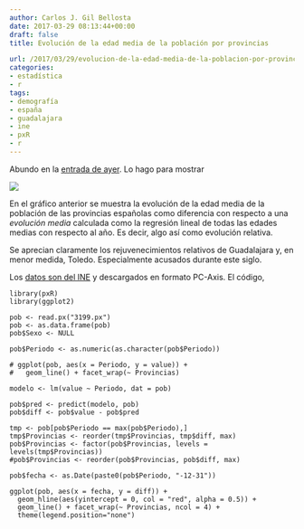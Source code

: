 ```yaml
---
author: Carlos J. Gil Bellosta
date: 2017-03-29 08:13:44+00:00
draft: false
title: Evolución de la edad media de la población por provincias

url: /2017/03/29/evolucion-de-la-edad-media-de-la-poblacion-por-provincias/
categories:
- estadística
- r
tags:
- demografía
- españa
- guadalajara
- ine
- pxR
- r
---
```


Abundo en la [entrada de ayer](https://www.datanalytics.com/2017/03/28/rejillas-poblacionales-con-r-un-borrador/). Lo hago para mostrar

![](/wp-uploads/2017/03/evolucion_edad_media_provincias.png)


En el gráfico anterior se muestra la evolución de la edad media de la población de las provincias españolas como diferencia con respecto a una _evolución media_ calculada como la regresión lineal de todas las edades medias con respecto al año. Es decir, algo así como evolución relativa.

Se aprecian claramente los rejuvenecimientos relativos de Guadalajara y, en menor medida, Toledo. Especialmente acusados durante este siglo.

Los [datos son del INE](http://www.ine.es/jaxiT3/Tabla.htm?t=3199) y descargados en formato PC-Axis. El código,




    library(pxR)
    library(ggplot2)

    pob <- read.px("3199.px")
    pob <- as.data.frame(pob)
    pob$Sexo <- NULL

    pob$Periodo <- as.numeric(as.character(pob$Periodo))

    # ggplot(pob, aes(x = Periodo, y = value)) +
    #   geom_line() + facet_wrap(~ Provincias)

    modelo <- lm(value ~ Periodo, dat = pob)

    pob$pred <- predict(modelo, pob)
    pob$diff <- pob$value - pob$pred

    tmp <- pob[pob$Periodo == max(pob$Periodo),]
    tmp$Provincias <- reorder(tmp$Provincias, tmp$diff, max)
    pob$Provincias <- factor(pob$Provincias, levels = levels(tmp$Provincias))
    #pob$Provincias <- reorder(pob$Provincias, pob$diff, max)

    pob$fecha <- as.Date(paste0(pob$Periodo, "-12-31"))

    ggplot(pob, aes(x = fecha, y = diff)) +
      geom_hline(aes(yintercept = 0, col = "red", alpha = 0.5)) +
      geom_line() + facet_wrap(~ Provincias, ncol = 4) +
      theme(legend.position="none")

